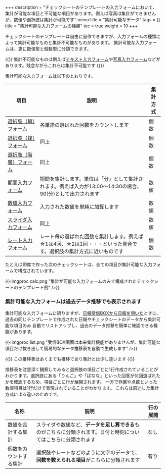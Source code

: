+++
description = "チェックシートのテンプレートの入力フォームにおいて、集計が可能な項目と不可能な項目があります。例えば写真は集計ができませんが、数値や選択肢は集計が可能です"
menuTitle = "集計可能なデータ"
tags = []
title = "集計可能な入力フォームの種類"
toc = true
weight = 10
+++

チェックシートのテンプレートは自由に自作できますが、入力フォームの種類によって集計可能なものと集計不可能なものがあります。
集計可能な入力フォームは、更に数値型と個数型に分類できます。

{{<alice pos="right" icon="guide">}}
集計不可能なものは例えば[テキスト入力フォーム](/org/groupsetting/template/text/)や[写真入力フォーム](/org/groupsetting/template/picture/)などがあります。残念ながらこれらは集計不可能です
{{</alice>}}

集計可能な入力フォームは以下のとおりです。

|項目|説明|集計方式|
|---|---|---|
|[選択肢（単）フォーム](/org/groupsetting/template/select/)|各単語の選ばれた回数をカウントします|個数|
|[選択肢（複）フォーム](/org/groupsetting/template/select2/)|同上|個数|
|[選択肢（階層）フォーム](/org/groupsetting/template/selectcalc/)|同上|個数|
|[期間入力フォーム](/org/groupsetting/template/datetimes/)|期間を集計します。単位は「分」として集計されます。例えば入力が13:00〜14:30の場合、90(分)として出力されます|数値|
|[数値入力フォーム](/org/groupsetting/template/math/)|入力された数値を単純に加算します|数値|
|[スライダ入力フォーム](/org/groupsetting/template/step/)|同上|数値|
|[レート入力フォーム](/org/groupsetting/template/rate/)|レート毎の選ばれた回数を集計します。例えば☆1は4回、☆2は1回・・・といった具合です。選択肢の集計方式に近いものです|個数|

たとえば即席で作った次のチェックシートは、全ての項目が集計可能な入力フォームで構成されています。

{{<imgproc calc.png "集計が可能な入力フォームのみで構成されたチェックシートのテンプレート例" />}}

### 集計可能な入力フォームは過去データ推移でも表示されます

集計可能な入力フォームに限りますが、[日報受信BOXから日報を開いた](/report/read/)ときに、過去の同じテンプレートで作成された日報やチェックシートのデータから集計可能な項目のみ
自動でリストアップし、過去のデータ推移を簡単に確認できる機能があります。

{{<imgproc list.png "受信BOX画面は本来集計機能がありませんが、集計可能な項目だけ抜き出して簡易的なデータ推移表を自動で生成します" />}}

{{<alice pos="right" icon="here">}}
この推移表はあくまでも推移であり集計とは少し違います
{{</alice>}}

推移表を注意深く観察してみると選択肢の項目ごとに1行作成されていることがわかります。選択肢にある「りんご」や「ばなな」といった回答が何回選ばれたかを確認するため、項目ごとに行が展開されます。
一方で作業や点数といった数値項目は1行だけで表現されていることがわかります。
これらは前述した集計方式による違いのためです。

|名称|説明|行の展開|
|---|---|---|
|数値を合計する集計|スライダや数値など、**データを足し算できる**ものがこちらに分類されます。日付と時刻についてはこちらに分類されます|なし|
|個数をカウントする集計|選択肢やレートなどのように文字のデータで、**回数を数えられる項目**がこちらに分類されます|有り|
